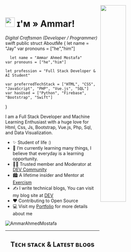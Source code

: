 <!--Night Owl image-->
<div>
  <img align="right" width="40%" src="https://owlbertsio-resized.s3.amazonaws.com/Popper.psd.full.png">
</div>

<!--Header Name-->
# <img src="https://emojis.slackmojis.com/emojis/images/1531849430/4246/blob-sunglasses.gif?1531849430" width="30"/> ɪ'ᴍ » Ammar! 
*Digital Craftsman (Developer / Programmer)*
<br /> 
swift
public struct AboutMe {
    let name = "Jay"
    var pronouns = ["he","him"]
    
      let name = "Ammar Ahmed Mostafa"
    var pronouns = ["he","him"]
    
    let profession = "Full Stack Developer & AI Student"
    
    var preferredTechStack = ["HTML", "CSS", "JavaScript", "PHP", "Vue.js", "SQL"]
    var hasUsed = ["Python", "Firebase", "Bootstrap", "Swift"]
}



<!-- Start Intro -->
<p align="left">
I am a Full Stack Developer and Machine Learning Enthusiast with a huge love for Html, Css, Js, Bootstrap, Vue.js,  Php,  Sql, and Data Visualization.
</p>

- ✨ Student of life :)
- 🌱 I’m currently learning many things, I believe that everyday is a learning opportunity.
- 💁‍♂️ Trusted member and Moderator at [DEV Community](https://dev.to)
- 🏙 A lifetime insider and Mentor at [Exercism](https://exercism.org/profiles/Kiran1689)
- ✍ I write technical blogs, You can visit my blog site at [DEV](https://eng-ammar.com/)
- ❤ Contributing to Open Source
- 💻 Visit my [Portfolio](https://eng-ammar.com/) for more details about me

<!-- Profile Count Badge -->
<p align="left">
  <img src="https://komarev.com/ghpvc/?username=AmmarAhmedMostafa&label=Profile%20views&color=770677&style=for-the-badge&logo=star" alt="AmmarAhmedMostafa" style="padding-right:20px;" />
</p>

---

<!-- Languages and Tools Section -->
<h2 align="center">Tᴇᴄʜ sᴛᴀᴄᴋ & Lᴀᴛᴇsᴛ ʙʟᴏɢs</h2>
